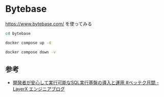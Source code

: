 # Bytebase

<https://www.bytebase.com/> を使ってみる

```sh
cd bytebase

docker compose up -d

docker compose down -v
```

## 参考

- [開発者が安心して実行可能なSQL実行基盤の導入と運用 #ベッテク月間 - LayerX エンジニアブログ](https://tech.layerx.co.jp/entry/2024/07/04/120631)

